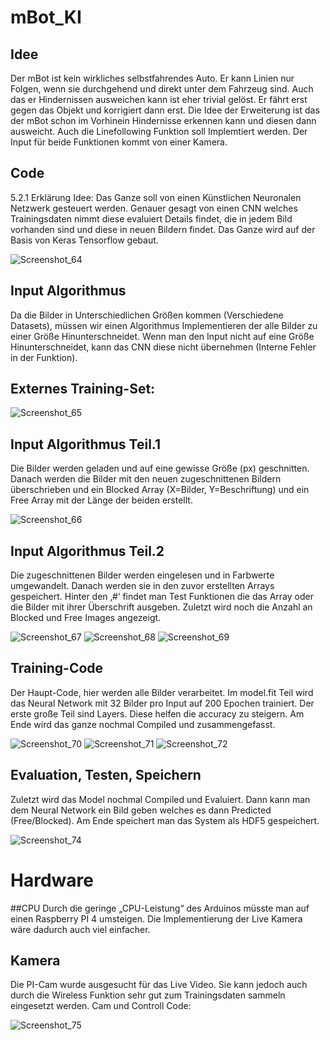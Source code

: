 # mBot_KI

## Idee
Der mBot ist kein wirkliches selbstfahrendes Auto. Er kann Linien nur Folgen,
wenn sie durchgehend und direkt unter dem Fahrzeug sind.
Auch das er Hindernissen ausweichen kann ist eher trivial gelöst.
Er fährt erst gegen das Objekt und korrigiert dann erst. Die Idee der Erweiterung
ist das der mBot schon im Vorhinein Hindernisse erkennen kann
und diesen dann ausweicht. Auch die Linefollowing Funktion
soll Implemtiert werden. Der Input für beide Funktionen kommt von einer Kamera.

## Code
5.2.1 Erklärung Idee:
Das Ganze soll von einen Künstlichen Neuronalen Netzwerk gesteuert werden.
Genauer gesagt von einen CNN welches Trainingsdaten nimmt diese evaluiert Details findet,
die in jedem Bild vorhanden sind und diese in neuen Bildern findet. Das Ganze wird auf der Basis
von Keras Tensorflow gebaut.

![Screenshot_64](https://user-images.githubusercontent.com/71924682/149638247-de375810-bac8-494e-96c2-d392e038d9a5.png)

## Input Algorithmus
Da die Bilder in Unterschiedlichen Größen kommen (Verschiedene Datasets),
müssen wir einen Algorithmus Implementieren der alle Bilder zu einer Größe
Hinunterschneidet. Wenn man den Input nicht auf eine Größe Hinunterschneidet,
kann das CNN diese nicht übernehmen (Interne Fehler in der Funktion). 

## Externes Training-Set:

![Screenshot_65](https://user-images.githubusercontent.com/71924682/149638250-584213ff-eb6c-4956-98df-b415dfdb449d.png)

## Input Algorithmus Teil.1
Die Bilder werden geladen und auf eine gewisse Größe (px) geschnitten.
Danach werden die Bilder mit den neuen zugeschnittenen Bildern überschrieben
und ein Blocked Array (X=Bilder, Y=Beschriftung) und ein Free Array mit der
Länge der beiden erstellt.

![Screenshot_66](https://user-images.githubusercontent.com/71924682/149638253-aa1783de-8260-46d4-ba24-0539f1fd0f11.png)

## Input Algorithmus Teil.2
Die zugeschnittenen Bilder werden eingelesen und in Farbwerte umgewandelt.
Danach werden sie in den zuvor erstellten Arrays gespeichert.
Hinter den ‚#‘ findet man Test Funktionen die das Array oder die Bilder
mit ihrer Überschrift ausgeben.
Zuletzt wird noch die Anzahl an Blocked und Free Images angezeigt.

![Screenshot_67](https://user-images.githubusercontent.com/71924682/149638254-8753b760-a47a-4070-b63a-7bd41ab8c1a1.png)
![Screenshot_68](https://user-images.githubusercontent.com/71924682/149638259-cb0ec1ed-81d8-4afb-95ec-88b9fbf8f0b4.png)
![Screenshot_69](https://user-images.githubusercontent.com/71924682/149638260-7d43f91f-95f8-4c03-9e97-14e88fb56611.png)

## Training-Code
Der Haupt-Code, hier werden alle Bilder verarbeitet.
Im model.fit Teil wird das Neural Network mit 32 Bilder pro Input
auf 200 Epochen trainiert. Der erste große Teil sind Layers.
Diese helfen die accuracy zu steigern. Am Ende wird das ganze nochmal
Compiled und zusammengefasst.

![Screenshot_70](https://user-images.githubusercontent.com/71924682/149638267-0a2688cd-5baa-4d5d-b67e-2168f61dcfab.png)
![Screenshot_71](https://user-images.githubusercontent.com/71924682/149638270-4901f15b-15d7-46cf-be87-5a56c1064cc6.png)
![Screenshot_72](https://user-images.githubusercontent.com/71924682/149638273-4759fd6a-1561-4f07-a6b3-eae1dc0596f8.png)

## Evaluation, Testen, Speichern
Zuletzt wird das Model nochmal Compiled und Evaluiert. Dann kann man dem
Neural Network ein Bild geben welches es dann Predicted (Free/Blocked).
Am Ende speichert man das System als HDF5 gespeichert. 

![Screenshot_74](https://user-images.githubusercontent.com/71924682/149638276-ae15cd99-f23b-43d7-b2b2-dca94fabef1f.png)

# Hardware
##CPU
Durch die geringe „CPU-Leistung“ des Arduinos müsste man auf einen
Raspberry PI 4 umsteigen. Die Implementierung der Live Kamera wäre
dadurch auch viel einfacher.

## Kamera
Die PI-Cam wurde ausgesucht für das Live Video.
Sie kann jedoch auch durch die Wireless Funktion sehr gut
zum Trainingsdaten sammeln eingesetzt werden.
Cam und Controll Code:

![Screenshot_75](https://user-images.githubusercontent.com/71924682/149638279-bad68030-53b3-40f5-87cc-b14e7541c8d3.png)
